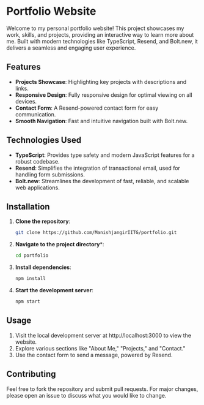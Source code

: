 # Portfolio Website

Welcome to my personal portfolio website! This project showcases my work, skills, and projects, providing an interactive way to learn more about me. Built with modern technologies like TypeScript, Resend, and Bolt.new, it delivers a seamless and engaging user experience.

## Features

- **Projects Showcase**: Highlighting key projects with descriptions and links.
- **Responsive Design**: Fully responsive design for optimal viewing on all devices.
- **Contact Form**: A Resend-powered contact form for easy communication.
- **Smooth Navigation**: Fast and intuitive navigation built with Bolt.new.

## Technologies Used

- **TypeScript**: Provides type safety and modern JavaScript features for a robust codebase.
- **Resend**: Simplifies the integration of transactional email, used for handling form submissions.
- **Bolt.new**: Streamlines the development of fast, reliable, and scalable web applications.

## Installation

1. **Clone the repository**:
   ```bash
   git clone https://github.com/ManishjangirIITG/portfolio.git
   ```

2. **Navigate to the project directory***:
    ```bash
    cd portfolio
    ```

3. **Install dependencies**:
    ```bash
    npm install
    ```

4. **Start the development server**:
    ```bash
    npm start
    ```

## Usage

1. Visit the local development server at http://localhost:3000 to view the website.
2. Explore various sections like "About Me," "Projects," and "Contact."
3. Use the contact form to send a message, powered by Resend.

## Contributing

Feel free to fork the repository and submit pull requests. For major changes, please open an issue to discuss what you would like to change.



